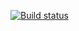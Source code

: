 [![Build status](https://ci.appveyor.com/api/projects/status/o9653u92og5nh5xj?svg=true)](https://ci.appveyor.com/project/Kirillaxenov/homeworkauto-2-3-1)
